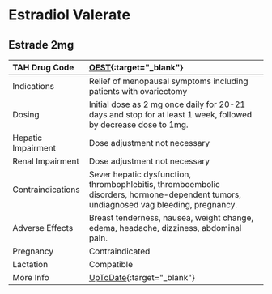 # Estradiol Valerate

## Estrade 2mg

| TAH Drug Code      | [OEST](https://www.tahsda.org.tw/drugs/hissearch.php?drug_code=OEST){:target="_blank"}                                                |
|:-------------------|:--------------------------------------------------------------------------------------------------------------------------------------|
| Indications        | Relief of menopausal symptoms including patients with ovariectomy                                                                     |
| Dosing             | Initial dose as 2 mg once daily for 20-21 days and stop for at least 1 week, followed by decrease dose to 1mg.                        |
| Hepatic Impairment | Dose adjustment not necessary                                                                                                         |
| Renal Impairment   | Dose adjustment not necessary                                                                                                         |
| Contraindications  | Sever hepatic dysfunction, thrombophlebitis, thromboembolic disorders, hormone-dependent tumors, undiagnosed vag bleeding, pregnancy. |
| Adverse Effects    | Breast tenderness, nausea, weight change, edema, headache, dizziness, abdominal pain.                                                 |
| Pregnancy          | Contraindicated                                                                                                                       |
| Lactation          | Compatible                                                                                                                            |
| More Info          | [UpToDate](https://www.uptodate.com/contents/estradiol-drug-information){:target="_blank"}                                            |

